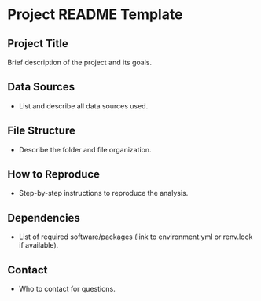 # Project README Template

## Project Title

Brief description of the project and its goals.

## Data Sources
- List and describe all data sources used.

## File Structure
- Describe the folder and file organization.

## How to Reproduce
- Step-by-step instructions to reproduce the analysis.

## Dependencies
- List of required software/packages (link to environment.yml or renv.lock if available).

## Contact
- Who to contact for questions.

